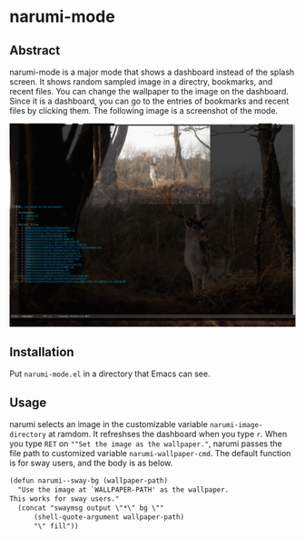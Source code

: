 # narumi-mode

## Abstract
narumi-mode is a major mode that shows a dashboard instead of the splash screen.
It shows random sampled image in a directry, bookmarks, and recent files.
You can change the wallpaper to the image on the dashboard.
Since it is a dashboard, you can go to the entries of bookmarks and recent files by clicking them.
The following image is a screenshot of the mode.

![demo](./demo.gif)

## Installation

Put `narumi-mode.el` in a directory that Emacs can see.

## Usage

narumi selects an image in the customizable variable `narumi-image-directory` at ramdom.
It refreshses the dashboard  when you type `r`.
When you type `RET` on `""Set the image as the wallpaper."`, narumi passes the file path to customized variable `narumi-wallpaper-cmd`.
The default function is for sway users, and the body is as below.

```
(defun narumi--sway-bg (wallpaper-path)
  "Use the image at `WALLPAPER-PATH' as the wallpaper.
This works for sway users."
  (concat "swaymsg output \"*\" bg \""
	  (shell-quote-argument wallpaper-path)
	  "\" fill"))
```
